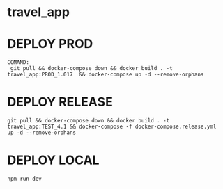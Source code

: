 # travel_app

# DEPLOY PROD
    COMAND:
     git pull && docker-compose down && docker build . -t travel_app:PROD_1.017  && docker-compose up -d --remove-orphans

# DEPLOY RELEASE
    git pull && docker-compose down && docker build . -t travel_app:TEST_4.1 && docker-compose -f docker-compose.release.yml  up -d --remove-orphans

# DEPLOY LOCAL
    npm run dev

